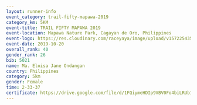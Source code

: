 ```yaml
---
layout: runner-info 
event_category: trail-fifty-mapawa-2019 
category_km: 5KM 
event-title: TRAIL FIFTY MAPAWA 2019  
event-location: Mapawa Nature Park, Cagayan de Oro, Philippines 
event-logo: https://res.cloudinary.com/raceyaya/image/upload/v1572254355/logo/trail-fifty-mapawa_fizjmb.jpg 
event-date: 2019-10-20 
overall_rank: 40
gender_rank: 26
bib: 5021
name: Ma. Eloisa Jane Ondangan
country: Philippines
category: 5km
gender: Female
time: 2-33-37
certificate: https://drive.google.com/file/d/1FQiymeHDIp9VBV0Fo4biLRUb1017P7sG/view?usp=sharing
---
```


